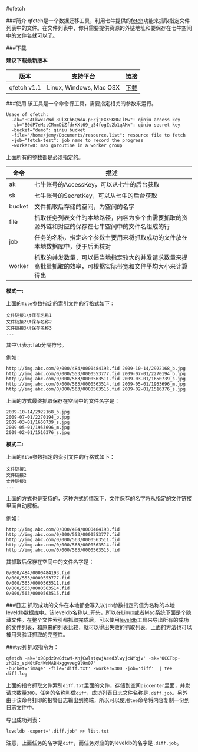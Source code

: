#qfetch

###简介
qfetch是一个数据迁移工具，利用七牛提供的[fetch](http://developer.qiniu.com/docs/v6/api/reference/rs/fetch.html)功能来抓取指定文件列表中的文件。在文件列表中，你只需要提供资源的外链地址和要保存在七牛空间中的文件名就可以了。

###下载

**建议下载最新版本**

|版本     |支持平台|链接|
|--------|---------|----|
|qfetch v1.1|Linux, Windows, Mac OSX|[下载](http://7rfgu2.com1.z0.glb.clouddn.com/qfetch-v1.1.zip)|

###使用
该工具是一个命令行工具，需要指定相关的参数来运行。

```
Usage of qfetch:
  -ak="HCALkwxJcWd_8UlXCb6QWdA-pEZj1FXXSK0G1lMw": qiniu access key
  -sk="B0dP7eMztCMnmDiZfdrKXt69_q54fogZs2b1qAMx": qiniu secret key
  -bucket="demo": qiniu bucket
  -file="/home/jemy/Documents/resource.list": resource file to fetch
  -job="fetch-test": job name to record the progress
  -worker=0: max goroutine in a worker group
```

上面所有的参数都是必须指定的。

|命令|描述|
|--------|---------|
|ak|七牛账号的AccessKey，可以从七牛的后台获取|
|sk|七牛账号的SecretKey，可以从七牛的后台获取|
|bucket|文件抓取后存储的空间，为空间的名字|
|file|抓取任务列表文件的本地路径，内容为多个由需要抓取的资源外链和对应的保存在七牛空间中的文件名组成的行|
|job|任务的名称，指定这个参数主要用来将抓取成功的文件放在本地数据库中，便于后面核对|
|worker|抓取的并发数量，可以适当地指定较大的并发请求数量来提高批量抓取的效率，可根据实际带宽和文件平均大小来计算得出|


**模式一:**

上面的`file`参数指定的索引文件的行格式如下：

```
文件链接1\t保存名称1
文件链接2\t保存名称2
文件链接3\t保存名称3
...
```

其中`\t`表示Tab分隔符号。

例如：

```
http://img.abc.com/0/000/484/0000484193.fid	2009-10-14/2922168_b.jpg
http://img.abc.com/0/000/553/0000553777.fid	2009-07-01/2270194_b.jpg
http://img.abc.com/0/000/563/0000563511.fid	2009-03-01/1650739_s.jpg
http://img.abc.com/0/000/563/0000563514.fid	2009-05-01/1953696_m.jpg
http://img.abc.com/0/000/563/0000563515.fid	2009-02-01/1516376_s.jpg
```

上面的方式最终抓取保存在空间中的文件名字是：

```
2009-10-14/2922168_b.jpg
2009-07-01/2270194_b.jpg
2009-03-01/1650739_s.jpg
2009-05-01/1953696_m.jpg
2009-02-01/1516376_s.jpg
```

**模式二:**

上面的`file`参数指定的索引文件的行格式如下：

```
文件链接1
文件链接2
文件链接3
...
```

上面的方式也是支持的，这种方式的情况下，文件保存的名字将从指定的文件链接里面自动解析。

例如：

```
http://img.abc.com/0/000/484/0000484193.fid
http://img.abc.com/0/000/553/0000553777.fid
http://img.abc.com/0/000/563/0000563511.fid
http://img.abc.com/0/000/563/0000563514.fid
http://img.abc.com/0/000/563/0000563515.fid
```

其抓取后保存在空间中的文件名字是：

```
0/000/484/0000484193.fid
0/000/553/0000553777.fid
0/000/563/0000563511.fid
0/000/563/0000563514.fid
0/000/563/0000563515.fid
```


###日志
抓取成功的文件在本地都会写入以`job`参数指定的值为名称的本地leveldb数据库中。该leveldb名称以`.`开头，所以在Linux或者Mac系统下面是个隐藏文件。在整个文件索引都抓取完成后，可以使用[leveldb](https://github.com/jemygraw/leveldb)工具来导出所有的成功的文件列表，和原来的列表比较，就可以得出失败的抓取列表。上面的方法也可以被用来验证抓取的完整性。

###示例
抓取指令为：

```
qfetch -ak='x98pdzDw8dtwM-XnjCwlatqwjAeed3lwyjcNYqjv' -sk='OCCTbp-zhD8x_spN0tFx4WnMABHxggvveg9l9m07' 
-bucket='image' -file='diff.txt' -worker=300 -job='diff'  | tee diff.log
```

上面的指令抓取文件索引`diff.txt`里面的文件，存储到空间`piccenter`里面，并发请求数量`300`，任务的名称叫做`diff`，成功列表日志文件名称是`.diff.job`。另外由于该命令打印的报警日志输出到终端，所以可以使用`tee`命令将内容复制一份到日志文件中。

导出成功列表：

```
leveldb -export='.diff.job' >> list.txt
```

注意，上面任务的名字是`diff`，而任务对应的的leveldb的名字是`.diff.job`。
